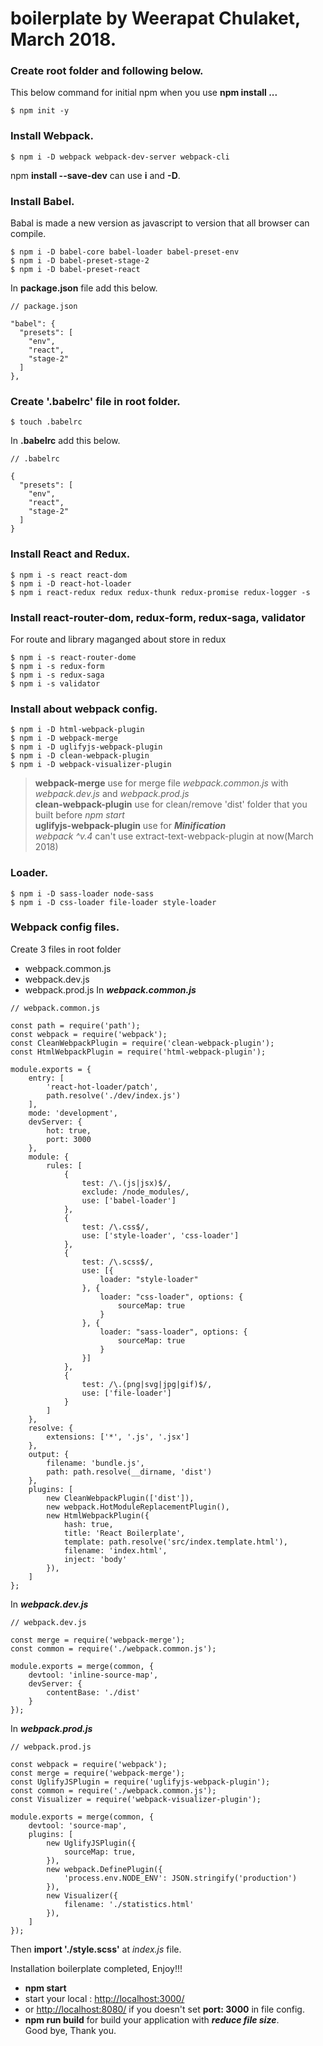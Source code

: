 # boilerplate by Weerapat Chulaket, March 2018.
### Create **root** folder and following below.
  This below command for initial npm when you use **npm install ...**
```
$ npm init -y
```
### Install Webpack.
```
$ npm i -D webpack webpack-dev-server webpack-cli
```
npm **install --save-dev** can use **i** and **-D**.
### Install Babel.
Babal is made a new version as javascript to version that all browser can compile.
```
$ npm i -D babel-core babel-loader babel-preset-env
$ npm i -D babel-preset-stage-2
$ npm i -D babel-preset-react
```
In **package.json** file add this below.
```
// package.json

"babel": {
  "presets": [
    "env",
    "react",
    "stage-2"
  ]
},
```
### Create '.babelrc' file in root folder.
```
$ touch .babelrc
```
In **.babelrc** add this below.
```
// .babelrc

{
  "presets": [
    "env",
    "react",
    "stage-2"
  ]
}
```
### Install React and Redux.
```
$ npm i -s react react-dom
$ npm i -D react-hot-loader
$ npm i react-redux redux redux-thunk redux-promise redux-logger -s
```
### Install react-router-dom, redux-form, redux-saga, validator
For route and library maganged about store in redux
```
$ npm i -s react-router-dome
$ npm i -s redux-form
$ npm i -s redux-saga
$ npm i -s validator
```
### Install about webpack config.
```
$ npm i -D html-webpack-plugin
$ npm i -D webpack-merge
$ npm i -D uglifyjs-webpack-plugin
$ npm i -D clean-webpack-plugin
$ npm i -D webpack-visualizer-plugin
```
> **webpack-merge** use for merge file *webpack.common.js* with *webpack.dev.js* and *webpack.prod.js*\
> **clean-webpack-plugin** use for clean/remove 'dist' folder that you built before *npm start*\
> **uglifyjs-webpack-plugin** use for ***Minification***\
> *webpack ^v.4* can't use extract-text-webpack-plugin at now(March 2018)

### Loader.
```
$ npm i -D sass-loader node-sass
$ npm i -D css-loader file-loader style-loader
```
### Webpack config files.
Create 3 files in root folder
+ webpack.common.js
+ webpack.dev.js
+ webpack.prod.js
In ***webpack.common.js***
```
// webpack.common.js

const path = require('path');
const webpack = require('webpack');
const CleanWebpackPlugin = require('clean-webpack-plugin');
const HtmlWebpackPlugin = require('html-webpack-plugin');

module.exports = {
    entry: [
        'react-hot-loader/patch',
        path.resolve('./dev/index.js')
    ],
    mode: 'development',
    devServer: {
        hot: true,
        port: 3000
    },
    module: {
        rules: [
            {
                test: /\.(js|jsx)$/,
                exclude: /node_modules/,
                use: ['babel-loader']
            },
            {
                test: /\.css$/,
                use: ['style-loader', 'css-loader']
            },
            {
                test: /\.scss$/,
                use: [{
                    loader: "style-loader"
                }, {
                    loader: "css-loader", options: {
                        sourceMap: true
                    }
                }, {
                    loader: "sass-loader", options: {
                        sourceMap: true
                    }
                }]
            },
            {
                test: /\.(png|svg|jpg|gif)$/,
                use: ['file-loader']
            }
        ]
    },
    resolve: {
        extensions: ['*', '.js', '.jsx']
    },
    output: {
        filename: 'bundle.js',
        path: path.resolve(__dirname, 'dist')
    },
    plugins: [
        new CleanWebpackPlugin(['dist']),
        new webpack.HotModuleReplacementPlugin(),
        new HtmlWebpackPlugin({
            hash: true,
            title: 'React Boilerplate',
            template: path.resolve('src/index.template.html'),
            filename: 'index.html',
            inject: 'body'
        }),
    ]
};
```
In ***webpack.dev.js***
```
// webpack.dev.js

const merge = require('webpack-merge');
const common = require('./webpack.common.js');

module.exports = merge(common, {
    devtool: 'inline-source-map',
    devServer: {
        contentBase: './dist'
    }
});
```
In ***webpack.prod.js***
```
// webpack.prod.js

const webpack = require('webpack');
const merge = require('webpack-merge');
const UglifyJSPlugin = require('uglifyjs-webpack-plugin');
const common = require('./webpack.common.js');
const Visualizer = require('webpack-visualizer-plugin');

module.exports = merge(common, {
    devtool: 'source-map',
    plugins: [
        new UglifyJSPlugin({
            sourceMap: true,
        }),
        new webpack.DefinePlugin({
            'process.env.NODE_ENV': JSON.stringify('production')
        }),
        new Visualizer({
            filename: './statistics.html'
        }),
    ]
});
```

Then **import './style.scss'** at *index.js* file.
  
Installation boilerplate completed, Enjoy!!!
+ **npm start**
+ start your local : [http://localhost:3000/](http://localhost:3000/)
+ or [http://localhost:8080/](http://localhost:8080/) if you doesn't set **port: 3000** in file config.
+ **npm run build** for build your application with ***reduce file size***.\
Good bye, Thank you.
